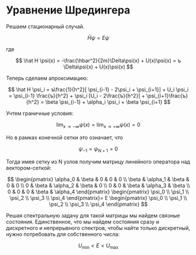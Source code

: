 # Уравнение Шредингера

Решаем стационарный случай.

$$
\hat H \psi = E \psi
$$

где

$$
\hat H \psi(x) = -\frac{\hbar^2}{2m}\Delta\psi(x) + U(x)\psi(x) = ъ \Delta\psi(x) + U(x)\psi(x)
$$

Теперь сделаем апроксимацию:

$$
\hat H \psi_i = ъ\frac{1}{h^2}[ \psi_{i-1} - 2\psi_i + \psi_{i+1}] + U_i \psi_i = \psi_{i-1} \frac{ъ}{h^2} + \psi_i [U_i - 2\frac{ъ}{h^2}] + \psi_{i+1}\frac{ъ}{h^2} =
\beta \psi_{i-1} + \alpha_i \psi_i + \beta \psi_{i+1}
$$

Учтем граничные условия:

$$
\lim_{x \to -\infty} \psi(x) = \lim_{x \to +\infty} \psi(x) = 0 
$$

Но в рамках конечной сетки это означает, что

$$
\psi_{-1} = \psi_{N+1} = 0
$$

Тогда имея сетку из N узлов получим матрицу линейного оператора над вектором-сеткой:

$$
\begin{pmatrix}
\alpha_0 & \beta & 0 & 0 & 0 \\
\beta & \alpha_1 & \beta & 0 & 0 \\
0 & \beta & \alpha_2 & \beta & 0 \\
0 & 0 & \beta & \alpha_3 & \beta \\
0 & 0 & 0 & \beta & \alpha_4
\end{pmatrix}
\begin{pmatrix}
\psi_0 \\
\psi_1 \\
\psi_2 \\
\psi_3 \\
\psi_4
\end{pmatrix}=
E
\begin{pmatrix}
\psi_0 \\
\psi_1 \\
\psi_2 \\
\psi_3 \\
\psi_4
\end{pmatrix}
$$

Решая спектральную задачу для такой матрицы мы найдем связные состояния.
Единственное, что мы найдем состояния сразу и дискретного и непрерывного спектров, чтобы найти только дискретный, нужно потребовать для собственного числа:

$$
U_{\min} < E < U_{\max}
$$

